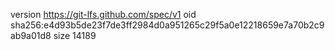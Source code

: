 version https://git-lfs.github.com/spec/v1
oid sha256:e4d93b5de23f7de3ff2984d0a951265c29f5a0e12218659e7a70b2c9ab9a01d8
size 14189
